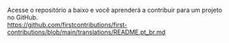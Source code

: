 Acesse o repositório a baixo e você aprenderá a contribuir para um projeto no GitHub.<br>
https://github.com/firstcontributions/first-contributions/blob/main/translations/README.pt_br.md
